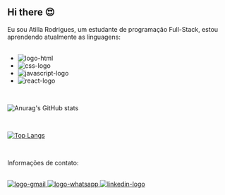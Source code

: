 ## Hi there :heart_eyes:

Eu sou Atilla Rodrigues, um estudante de programação Full-Stack, estou aprendendo atualmente as linguagens:
<br>
<br>
  - <img src="https://img.shields.io/badge/HTML5-E34F26?style=for-the-badge&logo=html5&logoColor=white" alt="logo-html" /> 
  - <img src="https://img.shields.io/badge/CSS3-1572B6?style=for-the-badge&logo=css3&logoColor=white" alt="css-logo" />
  - <img src="https://img.shields.io/badge/JavaScript-F7DF1E?style=for-the-badge&logo=javascript&logoColor=black" alt="javascript-logo" />
  - <img src="https://img.shields.io/badge/React-20232A?style=for-the-badge&logo=react&logoColor=61DAFB" alt="react-logo" />

<br>

![Anurag's GitHub stats](https://github-readme-stats.vercel.app/api?username=atillarodrigues&show_icons=true&theme=transparent)


<br>

[![Top Langs](https://github-readme-stats.vercel.app/api/top-langs/?username=atillarodrigues&layout=compact&show_icons=true&theme=transparent)](https://github.com/anuraghazra/github-readme-stats)

<br>

Informações de contato:

<br>

<a href="mailto:atillarodrigues489@gmail.com">
  <img src="https://img.shields.io/badge/Gmail-D14836?style=for-the-badge&logo=gmail&logoColor=white" alt="logo-gmail"/>
</a>

<a href="https://wa.me/5521993979247">
  <img src="https://img.shields.io/badge/WhatsApp-25D366?style=for-the-badge&logo=whatsapp&logoColor=white" alt="logo-whatsapp"/>
</a>

<a href="https://www.linkedin.com/in/atilla-rodrigues-161475267/">
  <img src="https://img.shields.io/badge/LinkedIn-0077B5?style=for-the-badge&logo=linkedin&logoColor=white" alt="linkedin-logo"/>
</a>
